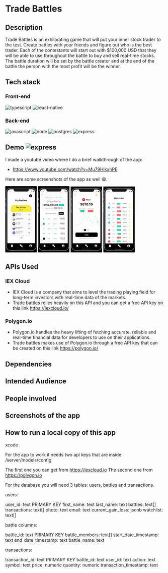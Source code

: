 # Trade Battles

## Description

Trade Battles is an exhilarating game that will put your inner stock trader to the test. Create battles with your friends and
figure out who is the best trader. Each of the contestants will start out with $100,000 USD that they will be able to use throughout
the battle to buy and sell real-time stocks. The battle duration will be set by the battle creator and at the end of the battle the person
with the most profit will be the winner.

## Tech stack

### Front-end

<div>
  <img src="https://cdn.worldvectorlogo.com/logos/typescript.svg" alt="typescript" width="60" />
  <img src="https://cdn.worldvectorlogo.com/logos/react-native-1.svg" alt="react-native" width="80"/>
</div>

### Back-end

<div>
  <img src="https://cdn.worldvectorlogo.com/logos/logo-javascript.svg" alt="javascript" width="60" />
  <img src="https://cdn.worldvectorlogo.com/logos/nodejs-icon.svg" alt="node" width="55"/>
  <img src="https://cdn.worldvectorlogo.com/logos/postgresql.svg" alt="postgres" width="60" />
  <img src="https://cdn.worldvectorlogo.com/logos/express-109.svg" alt="express" width="100"/>
</div
>

## Demo <img src="https://cdn.worldvectorlogo.com/logos/youtube-3.svg" alt="express" width="15"/>

I made a youtube video where I do a brief walkthrough of the app:

- https://www.youtube.com/watch?v=Mu79HIkxhPE

Here are some screenshots of the app as well 😃.

  <img src="./TradeBattles/assets/READMEImages/battle.png" alt="trade-battles-battle" width="100"/>
  <img src="./TradeBattles/assets/READMEImages/portfolio.png" alt="trade-battles-portfolio" width="100"/>
  <img src="./TradeBattles/assets/READMEImages/tsla.png" alt="trade-battles-stock" width="100"/>
  <img src="./TradeBattles/assets/READMEImages/watchlist.png" alt="trade-battles-watchlist" width="100"/>

## APIs Used

### IEX Cloud

- IEX Cloud is a company that aims to level the trading playing field for long-term investors with real-time data of the markets.
- Trade battles relies heavily on this API and you can get a free API key on this link https://iexcloud.io/

### Polygon.io

- Polygon.io handles the heavy lifting of fetching accurate, reliable and real-time financial data for developers to use on their applications.
- Trade battles makes use of Polygon.io through a free API key that can be created on this link https://polygon.io/

## Dependencies

## Intended Audience

## People involved

## Screenshots of the app

## How to run a local copy of this app

xcode

For the app to work it needs two api keys that are inside /server/models/config

The first one you can get from https://iexcloud.io
The second one from https://polygon.io

For the database you will need 3 tables: users, battles and transactions.

users:

user_id: text PRIMARY KEY
first_name: text
last_name: text
battles: text[]
transactions: text[]
photo: text
email: text
current_gain_loss: jsonb
watchlist: text[]

battle columns:

battle_id: text PRIMARY KEY
battle_members: text[]
start_date_timestamp: text
end_date_timestamp: text
battle_name: text

transactions:

transaction_id: text PRIMARY KEY
battle_id: text
user_id: text
action: text
symbol: text
price: numeric
quantity: numeric
transaction_timestamp: text
